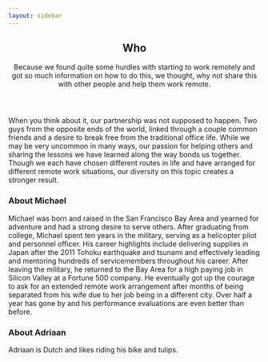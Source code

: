 ```yaml
---
layout: sidebar
---
```


<header class="major">
	<h2>Who</h2>
	<p>Because we found quite some hurdles with starting to work remotely and got so much information on how to do this, we thought, why not share this with other people and help them work remote.</p>
</header>

When you think about it, our partnership was not supposed to happen. Two guys from the opposite
ends of the world, linked through a couple common friends and a desire to break free from the
traditional office life. While we may be very uncommon in many ways, our passion for helping others
and sharing the lessons we have learned along the way bonds us together. Though we each have chosen
different routes in life and have arranged for different remote work situations, our diversity on this topic
creates a stronger result.

### About Michael
Michael was born and raised in the San Francisco Bay Area and yearned for adventure and had a strong
desire to serve others. After graduating from college, Michael spent ten years in the military, serving as
a helicopter pilot and personnel officer. His career highlights include delivering supplies in Japan after
the 2011 Tohoku earthquake and tsunami and effectively leading and mentoring hundreds of
servicemembers throughout his career. After leaving the military, he returned to the Bay Area for a high
paying job in Silicon Valley at a Fortune 500 company. He eventually got up the courage to ask for an
extended remote work arrangement after months of being separated from his wife due to her job being
in a different city. Over half a year has gone by and his performance evaluations are even better than
before.

### About Adriaan
Adriaan is Dutch and likes riding his bike and tulips.
